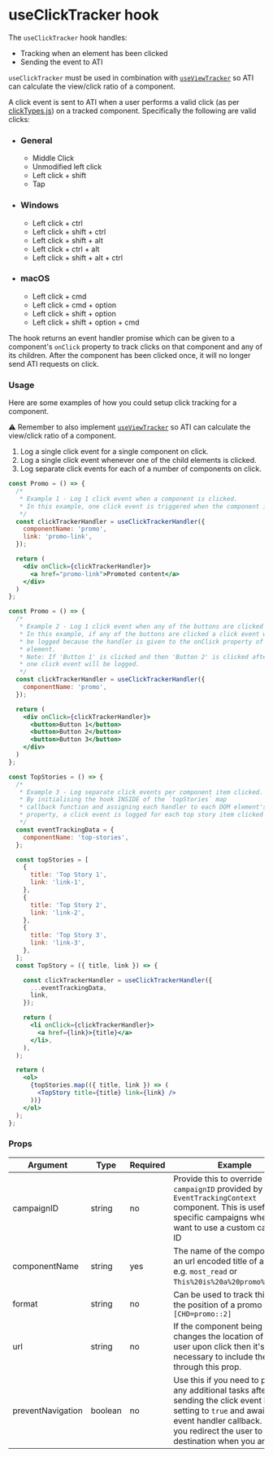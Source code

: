 # useClickTracker hook

The `useClickTracker` hook handles:

- Tracking when an element has been clicked
- Sending the event to ATI

`useClickTracker` must be used in combination with [`useViewTracker`](https://github.com/bbc/simorgh/blob/latest/src/app/hooks/useViewTracker/index.jsx) so ATI can calculate the view/click ratio of a component.

A click event is sent to ATI when a user performs a valid click (as per [clickTypes.js](./clickTypes.js)) on a tracked component. Specifically the following are valid clicks:

- ### General
  - Middle Click
  - Unmodified left click
  - Left click + shift
  - Tap
- ### Windows
  - Left click + ctrl
  - Left click + shift + ctrl
  - Left click + shift + alt
  - Left click + ctrl + alt
  - Left click + shift + alt + ctrl
- ### macOS
  - Left click + cmd
  - Left click + cmd + option
  - Left click + shift + option
  - Left click + shift + option + cmd

The hook returns an event handler promise which can be given to a component's `onClick` property to track clicks on that component and any of its children. After the component has been clicked once, it will no longer send ATI requests on click.

### Usage

Here are some examples of how you could setup click tracking for a component.

⚠️ Remember to also implement [`useViewTracker`](https://github.com/bbc/simorgh/blob/latest/src/app/hooks/useViewTracker/index.jsx) so ATI can calculate the view/click ratio of a component.

1. Log a single click event for a single component on click.
2. Log a single click event whenever one of the child elements is clicked.
3. Log separate click events for each of a number of components on click.

```jsx
const Promo = () => {
  /*
   * Example 1 - Log 1 click event when a component is clicked.
   * In this example, one click event is triggered when the component is clicked.
   */
  const clickTrackerHandler = useClickTrackerHandler({
    componentName: 'promo',
    link: 'promo-link',
  });

  return (
    <div onClick={clickTrackerHandler}>
      <a href="promo-link">Promoted content</a>
    </div>
  )
};

const Promo = () => {
  /*
   * Example 2 - Log 1 click event when any of the buttons are clicked
   * In this example, if any of the buttons are clicked a click event will
   * be logged because the handler is given to the onClick property of the parent
   * element.
   * Note: If 'Button 1' is clicked and then 'Button 2' is clicked afterwards, only
   * one click event will be logged.
   */
  const clickTrackerHandler = useClickTrackerHandler({
    componentName: 'promo',
  });

  return (
    <div onClick={clickTrackerHandler}>
      <button>Button 1</button>
      <button>Button 2</button>
      <button>Button 3</button>
    </div>
  )
};

const TopStories = () => {
  /*
   * Example 3 - Log separate click events per component item clicked.
   * By initialising the hook INSIDE of the `topStories` map
   * callback function and assigning each handler to each DOM element's onClick
   * property, a click event is logged for each top story item clicked
   */
  const eventTrackingData = {
    componentName: 'top-stories',
  };

  const topStories = [
    {
      title: 'Top Story 1',
      link: 'link-1',
    },
    {
      title: 'Top Story 2',
      link: 'link-2',
    },
    {
      title: 'Top Story 3',
      link: 'link-3',
    },
  ];
  const TopStory = ({ title, link }) => {

    const clickTrackerHandler = useClickTrackerHandler({
      ...eventTrackingData,
      link,
    });

    return (
      <li onClick={clickTrackerHandler}>
        <a href={link}>{title}</a>
      </li>,
    ),
  );

  return (
    <ol>
      {topStories.map(({ title, link }) => (
        <TopStory title={title} link={link} />
      ))}
    </ol>
  );
};
```

### Props

| Argument          | Type    | Required | Example                                                                                                                                                                                                              |
| ----------------- | ------- | -------- | -------------------------------------------------------------------------------------------------------------------------------------------------------------------------------------------------------------------- |
| campaignID        | string  | no       | Provide this to override the `campaignID` provided by the `EventTrackingContext` component. This is useful for specific campaigns where you want to use a custom campaign ID                                         |
| componentName     | string  | yes      | The name of the component or an url encoded title of a promo e.g. `most_read` or `This%20is%20a%20promo%20title`.                                                                                                    |
| format            | string  | no       | Can be used to track things like the position of a promo e.g. `[CHD=promo::2]`                                                                                                                                       |
| url               | string  | no       | If the component being tracked changes the location of the user upon click then it's necessary to include the URL through this prop.                                                                                 |
| preventNavigation | boolean | no       | Use this if you need to perform any additional tasks after sending the click event by setting to `true` and awaiting the event handler callback. Ensure you redirect the user to their destination when you are done |
